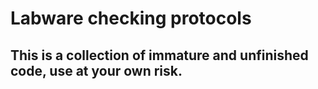 # Labware checking protocols

## This is a collection of immature and unfinished code, use at your own risk.